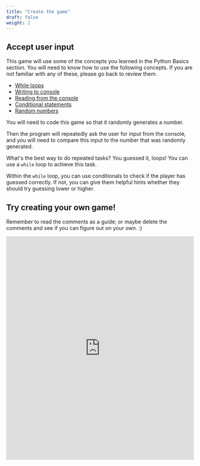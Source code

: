 ```yaml
---
title: "Create the game"
draft: false
weight: 2
---
```


## Accept user input

This game will use some of the concepts you learned in the Python Basics section.
You will need to know how to use the following concepts. If you are not familiar with any of these, please go back to review them.
- <a href="../../python-basics/loops" target="_blank">While loops</a>
- <a href="../../python-basics/python-console/writing-to-console" target="_blank">Writing to console</a>
- <a href="../../python-basics/python-console/reading-from-console" target="_blank">Reading from the console</a>
- <a href="../../python-basics/conditional-statements" target="_blank">Conditional statements</a>
- <a href="/python-guess-number/random/" target="_blank">Random numbers</a>

You will need to code this game so that it randomly generates a number.

Then the program will repeatedly ask the user for input from the console, and you will need to compare this input to the number that was randomly generated.

What's the best way to do repeated tasks? You guessed it, loops!
You can use a `while` loop to achieve this task.

Within the `while` loop, you can use conditionals to check if the player has guessed correctly. If not, you can give them helpful hints whether they should try guessing lower or higher.

## Try creating your own game!

Remember to read the comments as a guide; or maybe delete the comments and see if you can figure out on your own. :)

<iframe src="https://trinket.io/embed/python/d7e8fdfc65" width="100%" height="600" frameborder="0" marginwidth="0" marginheight="0" allowfullscreen></iframe>